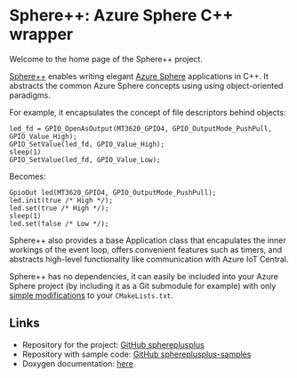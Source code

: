 Sphere++: Azure Sphere C++ wrapper
==================================

Welcome to the home page of the Sphere++ project.

[Sphere++](https://github.com/mbucchia/sphereplusplus) enables writing elegant
[Azure Sphere](https://azure.microsoft.com/en-us/services/azure-sphere/)
applications in C++. It abstracts the common Azure Sphere concepts using using
object-oriented paradigms.

For example, it encapsulates the concept of file descriptors behind objects:

```
led_fd = GPIO_OpenAsOutput(MT3620_GPIO4, GPIO_OutputMode_PushPull, GPIO_Value_High);
GPIO_SetValue(led_fd, GPIO_Value_High);
sleep(1)
GPIO_SetValue(led_fd, GPIO_Value_Low);
```

Becomes:

```
GpioOut led(MT3620_GPIO4, GPIO_OutputMode_PushPull);
led.init(true /* High */);
led.set(true /* High */);
sleep(1)
led.set(false /* Low */);
```

Sphere++ also provides a base Application class that encapulates the inner
workings of the event loop, offers convenient features such as timers, and
abstracts high-level functionality like communication with Azure IoT Central.

Sphere++ has no dependencies, it can easily be included into your Azure Sphere
project (by including it as a Git submodule for example) with only [simple
modifications](https://github.com/mbucchia/sphereplusplus/blob/master/README.md)
to your `CMakeLists.txt`.

Links
-----

- Repository for the project: [GitHub sphereplusplus](https://github.com/mbucchia/sphereplusplus)
- Repository with sample code: [GitHub sphereplusplus-samples](https://github.com/mbucchia/sphereplusplus-samples)
- Doxygen documentation: [here](doxy/index.html)
